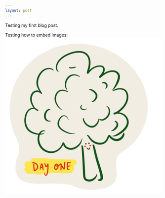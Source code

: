 ```yaml
---
layout: post
---
```

Testing my first blog post.

Testing how to embed images:
<img src="../_sketches/2021-04-01-broccoli.PNG" />